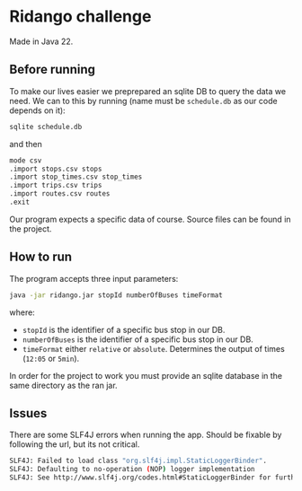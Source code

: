 # Ridango challenge

Made in Java 22.

## Before running
To make our lives easier we preprepared an sqlite DB to query the data we need.
We can to this by running (name must be `schedule.db` as our code depends on it): 
```sh
sqlite schedule.db
```

and then

```sh
mode csv
.import stops.csv stops
.import stop_times.csv stop_times
.import trips.csv trips
.import routes.csv routes
.exit
```

Our program expects a specific data of course. Source files can be found in the project.

## How to run
The program accepts three input parameters:
```sh
java -jar ridango.jar stopId numberOfBuses timeFormat
```

where:
  - `stopId` is the identifier of a specific bus stop in our DB.
  - `numberOfBuses` is the identifier of a specific bus stop in our DB.
  - `timeFormat` either `relative` or `absolute`. Determines the output of times (`12:05` or `5min`).

In order for the project to work you must provide an sqlite database in the same directory as the ran jar.



## Issues
There are some SLF4J errors when running the app. Should be fixable by following the url, but its not critical.

```sh
SLF4J: Failed to load class "org.slf4j.impl.StaticLoggerBinder".
SLF4J: Defaulting to no-operation (NOP) logger implementation
SLF4J: See http://www.slf4j.org/codes.html#StaticLoggerBinder for further details.
```

